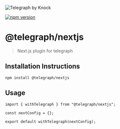 ![Telegraph by Knock](https://github.com/knocklabs/telegraph/assets/29106675/9b5022e3-b02c-4582-ba57-3d6171e45e44)

[![npm version](https://img.shields.io/npm/v/@telegraph/nextjs.svg)](https://www.npmjs.com/package/@telegraph/nextjs)

# @telegraph/nextjs
> Next.js plugin for telegraph


## Installation Instructions

```
npm install @telegraph/nextjs
```


## Usage
```
import { withTelegraph } from "@telegraph/nextjs";

const nextConfig = {};

export default withTelegraph(nextConfig);
```

